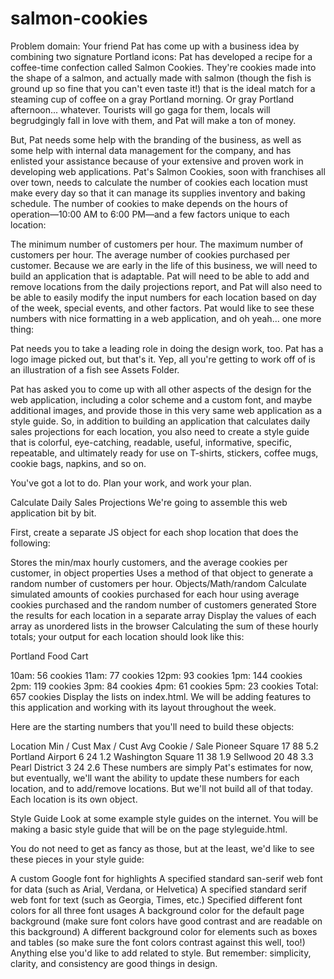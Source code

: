 # salmon-cookies


Problem domain:
Your friend Pat has come up with a business idea by combining two signature Portland icons: Pat has developed a recipe for a coffee-time confection called Salmon Cookies. They're cookies made into the shape of a salmon, and actually made with salmon (though the fish is ground up so fine that you can't even taste it!) that is the ideal match for a steaming cup of coffee on a gray Portland morning. Or gray Portland afternoon... whatever. Tourists will go gaga for them, locals will begrudgingly fall in love with them, and Pat will make a ton of money.

But, Pat needs some help with the branding of the business, as well as some help with internal data management for the company, and has enlisted your assistance because of your extensive and proven work in developing web applications. Pat's Salmon Cookies, soon with franchises all over town, needs to calculate the number of cookies each location must make every day so that it can manage its supplies inventory and baking schedule. The number of cookies to make depends on the hours of operation—10:00 AM to 6:00 PM—and a few factors unique to each location:

The minimum number of customers per hour.
The maximum number of customers per hour.
The average number of cookies purchased per customer.
Because we are early in the life of this business, we will need to build an application that is adaptable. Pat will need to be able to add and remove locations from the daily projections report, and Pat will also need to be able to easily modify the input numbers for each location based on day of the week, special events, and other factors. Pat would like to see these numbers with nice formatting in a web application, and oh yeah... one more thing:

Pat needs you to take a leading role in doing the design work, too. Pat has a logo image picked out, but that's it. Yep, all you're getting to work off of is an illustration of a fish see Assets Folder.

Pat has asked you to come up with all other aspects of the design for the web application, including a color scheme and a custom font, and maybe additional images, and provide those in this very same web application as a style guide. So, in addition to building an application that calculates daily sales projections for each location, you also need to create a style guide that is colorful, eye-catching, readable, useful, informative, specific, repeatable, and ultimately ready for use on T-shirts, stickers, coffee mugs, cookie bags, napkins, and so on.

You've got a lot to do. Plan your work, and work your plan.

Calculate Daily Sales Projections
We're going to assemble this web application bit by bit.

First, create a separate JS object for each shop location that does the following:

Stores the min/max hourly customers, and the average cookies per customer, in object properties
Uses a method of that object to generate a random number of customers per hour. Objects/Math/random
Calculate simulated amounts of cookies purchased for each hour using average cookies purchased and the random number of customers generated
Store the results for each location in a separate array
Display the values of each array as unordered lists in the browser
Calculating the sum of these hourly totals; your output for each location should look like this:

Portland Food Cart

10am: 56 cookies
11am: 77 cookies
12pm: 93 cookies
1pm: 144 cookies
2pm: 119 cookies
3pm: 84 cookies
4pm: 61 cookies
5pm: 23 cookies
Total: 657 cookies
Display the lists on index.html. We will be adding features to this application and working with its layout throughout the week.

Here are the starting numbers that you'll need to build these objects:

Location	Min / Cust	Max / Cust	Avg Cookie / Sale
Pioneer Square	17	88	5.2
Portland Airport	6	24	1.2
Washington Square	11	38	1.9
Sellwood	20	48	3.3
Pearl District	3	24	2.6
These numbers are simply Pat's estimates for now, but eventually, we'll want the ability to update these numbers for each location, and to add/remove locations. But we'll not build all of that today. Each location is its own object.

Style Guide
Look at some example style guides on the internet. You will be making a basic style guide that will be on the page styleguide.html.

You do not need to get as fancy as those, but at the least, we'd like to see these pieces in your style guide:

A custom Google font for highlights
A specified standard san-serif web font for data (such as Arial, Verdana, or Helvetica)
A specified standard serif web font for text (such as Georgia, Times, etc.)
Specified different font colors for all three font usages
A background color for the default page background (make sure font colors have good contrast and are readable on this background)
A different background color for elements such as boxes and tables (so make sure the font colors contrast against this well, too!)
Anything else you'd like to add related to style. But remember: simplicity, clarity, and consistency are good things in design.
